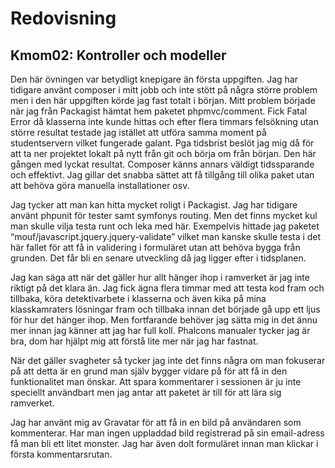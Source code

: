 Redovisning
====================================

Kmom02: Kontroller och modeller
-------------------------------

Den här övningen var betydligt knepigare än första uppgiften. Jag har tidigare använt composer i mitt jobb och inte stött på några större problem men i den här uppgiften körde jag fast totalt i början.
Mitt problem började när jag från Packagist hämtat hem paketet phpmvc/comment. Fick Fatal Error då klasserna inte kunde hittas och efter flera timmars felsökning utan större resultat testade jag istället att utföra samma moment på studentservern vilket fungerade galant. Pga tidsbrist beslöt jag mig då för att ta ner projektet lokalt på nytt från git och börja om från början. Den här gången med lyckat resultat.
Composer känns annars väldigt tidssparande och effektivt. Jag gillar det snabba sättet att få tillgång till olika paket utan att behöva göra manuella installationer osv.

Jag tycker att man kan hitta mycket roligt i Packagist. Jag har tidigare använt phpunit för tester samt symfonys routing. Men det finns mycket kul man skulle vilja testa runt och leka med här. Exempelvis hittade jag paketet “mouf/javascript.jquery.jquery-validate” vilket man kanske skulle testa i det här fallet för att få in validering i formuläret utan att behöva bygga från grunden. Det får bli en senare utveckling då jag ligger efter i tidsplanen.

Jag kan säga att när det gäller hur allt hänger ihop i ramverket är jag inte riktigt på det klara än. Jag fick ägna flera timmar med att testa kod fram och tillbaka, köra detektivarbete i klasserna och även kika på mina klasskamraters lösningar fram och tillbaka innan det började gå upp ett ljus för hur det hänger ihop. Men fortfarande behöver jag sätta mig in det ännu mer innan jag känner att jag har full koll. Phalcons manualer tycker jag är bra, dom har hjälpt mig att förstå lite mer när jag har fastnat.

När det gäller svagheter så tycker jag inte det finns några om man fokuserar på att detta är en grund man själv bygger vidare på för att få in den funktionalitet man önskar. Att spara kommentarer i sessionen är ju inte speciellt användbart men jag antar att paketet är till för att lära sig ramverket.

Jag har använt mig av Gravatar för att få in en bild på användaren som kommenterar. Har man ingen uppladdad bild registrerad på sin email-adress få man bli ett litet monster. Jag har även dolt formuläret innan man klickar i första kommentarsrutan.




